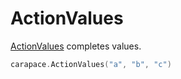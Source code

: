 # ActionValues

[ActionValues](https://pkg.go.dev/github.com/rsteube/carapace#ActionValues) completes values.

```go
carapace.ActionValues("a", "b", "c")
```
